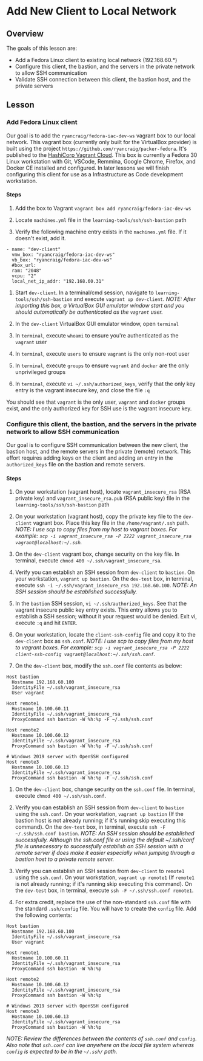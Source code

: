 # Add New Client to Local Network
## Overview

The goals of this lesson are:

* Add a Fedora Linux client to existing local network (192.168.60.*)
* Configure this client, the bastion, and the servers in the private network to allow SSH communication
* Validate SSH connection between this client, the bastion host, and the private servers

## Lesson
### Add Fedora Linux client

Our goal is to add the `ryancraig/fedora-iac-dev-ws` vagrant box to our local network. This vagrant box (currently only built for the VirtualBox provider) is built using the project `https://github.com/ryancraig/packer-fedora`. It's published to the [HashiCorp Vagrant Cloud](https://app.vagrantup.com/ryancraig/boxes/fedora-iac-dev-ws). This box is currently a Fedora 30 Linux workstation with Git, VSCode, Remmina, Google Chrome, Firefox, and Docker CE installed and configured. In later lessons we will finish configuring this client for use as a Infrastructure as Code development workstation.

#### Steps

1. Add the box to Vagrant
`vagrant box add ryancraig/fedora-iac-dev-ws`

1. Locate `machines.yml` file in the `learning-tools/ssh/ssh-bastion` path

1. Verify the following machine entry exists in the `machines.yml` file. If it doesn't exist, add it.

```
- name: "dev-client"
  vmw_box: "ryancraig/fedora-iac-dev-ws"
  vb_box: "ryancraig/fedora-iac-dev-ws"
  #box_url: 
  ram: "2048"
  vcpu: "2"
  local_net_ip_addr: "192.168.60.31"
```

1. Start `dev-client`. In a terminal/cmd session, navigate to `learning-tools/ssh/ssh-bastion` and execute `vagrant up dev-client`.
*NOTE: After importing this box, a VirtualBox GUI emulator window start and you should automatically be authenticated as the `vagrant` user.*

1. In the `dev-client` VirtualBox GUI emulator window, open `terminal`

1. In `terminal`, execute `whoami` to ensure you're authenticated as the `vagrant` user

1. In `terminal`, execute `users` to ensure `vagrant` is the only non-root user

1. In `terminal`, execute `groups` to ensure `vagrant` and `docker` are the only unprivileged groups

1. In `terminal`, execute `vi ~/.ssh/authorized_keys`, verify that the only key entry is the vagrant insecure key, and close the file `:q`

You should see that `vagrant` is the only user, `vagrant` and `docker` groups exist, and the only authorized key for SSH use is the vagrant insecure key.

### Configure this client, the bastion, and the servers in the private network to allow SSH communication

Our goal is to configure SSH communication between the new client, the bastion host, and the remote servers in the private (remote) network. This effort requires adding keys on the client and adding an entry in the `authorized_keys` file on the bastion and remote servers.

#### Steps

1. On your workstation (vagrant host), locate `vagrant_insecure_rsa` (RSA private key) and `vagrant_insecure_rsa.pub` (RSA public key) file in the `learning-tools/ssh/ssh-bastion` path

1. On your workstation (vagrant host), copy the private key file to the `dev-client` vagrant box. Place this key file in the `/home/vagrant/.ssh` path.
*NOTE: I use scp to copy files from my host to vagrant boxes. For example: `scp -i vagrant_insecure_rsa -P 2222 vagrant_insecure_rsa vagrant@localhost:~/.ssh`.*

1. On the `dev-client` vagrant box, change security on the key file. In terminal, execute `chmod 400 ~/.ssh/vagrant_insecure_rsa`.

1. Verify you can establish an SSH session from `dev-client` to `bastion`. On your workstation, `vagrant up bastion`. On the `dev-test` box, in terminal, execute `ssh -i ~/.ssh/vagrant_insecure_rsa 192.168.60.100`. *NOTE: An SSH session should be established successfully.*

1. In the `bastion` SSH session, `vi ~/.ssh/authorized_keys`. See that the vagrant insecure public key entry exists. This entry allows you to establish a SSH session; without it your request would be denied. Exit vi, execute `:q` and hit `ENTER`.

1. On your workstation, locate the `client-ssh-config` file and copy it to the `dev-client` box as `ssh.conf`. *NOTE: I use scp to copy files from my host to vagrant boxes. For example: `scp -i vagrant_insecure_rsa -P 2222 client-ssh-config vagrant@localhost:~/.ssh/ssh.conf`.*

1. On the `dev-client` box, modify the `ssh.conf` file contents as below:
```
Host bastion
  Hostname 192.168.60.100
  IdentityFile ~/.ssh/vagrant_insecure_rsa
  User vagrant

Host remote1
  Hostname 10.100.60.11
  IdentityFile ~/.ssh/vagrant_insecure_rsa
  ProxyCommand ssh bastion -W %h:%p -F ~/.ssh/ssh.conf

Host remote2
  Hostname 10.100.60.12
  IdentityFile ~/.ssh/vagrant_insecure_rsa
  ProxyCommand ssh bastion -W %h:%p -F ~/.ssh/ssh.conf

# Windows 2019 server with OpenSSH configured
Host remote3
  Hostname 10.100.60.13
  IdentityFile ~/.ssh/vagrant_insecure_rsa
  ProxyCommand ssh bastion -W %h:%p -F ~/.ssh/ssh.conf
```
1. On the `dev-client` box, change security on the `ssh.conf` file. In terminal, execute `chmod 400 ~/.ssh/ssh.conf`.

1. Verify you can establish an SSH session from `dev-client` to `bastion` using the `ssh.conf`. On your workstation, `vagrant up bastion` (If the bastion host is not already running; if it's running skip executing this command). On the `dev-test` box, in terminal, execute `ssh -F ~/.ssh/ssh.conf bastion`. *NOTE: An SSH session should be established successfully. Although the ssh.conf file or using the default ~/.ssh/conf file is unnecessary to successfully establish an SSH session with a remote server if does make it easier especially when jumping through a bastion host to a private remote server.*

1. Verify you can establish an SSH session from `dev-client` to `remote1` using the `ssh.conf`. On your workstation, `vagrant up remote1` (If `remote1` is not already running; if it's running skip executing this command). On the `dev-test` box, in terminal, execute `ssh -F ~/.ssh/ssh.conf remote1`.

1. For extra credit, replace the use of the non-standard `ssh.conf` file with the standard `.ssh/config` file. You will have to create the `config` file. Add the following contents:
```
Host bastion
  Hostname 192.168.60.100
  IdentityFile ~/.ssh/vagrant_insecure_rsa
  User vagrant

Host remote1
  Hostname 10.100.60.11
  IdentityFile ~/.ssh/vagrant_insecure_rsa
  ProxyCommand ssh bastion -W %h:%p

Host remote2
  Hostname 10.100.60.12
  IdentityFile ~/.ssh/vagrant_insecure_rsa
  ProxyCommand ssh bastion -W %h:%p

# Windows 2019 server with OpenSSH configured
Host remote3
  Hostname 10.100.60.13
  IdentityFile ~/.ssh/vagrant_insecure_rsa
  ProxyCommand ssh bastion -W %h:%p
  ```
  
  *NOTE: Review the differences between the contents of `ssh.conf` and `config`. Also note that `ssh.conf` can live anywhere on the local file system whereas `config` is expected to be in the `~/.ssh/` path.*
